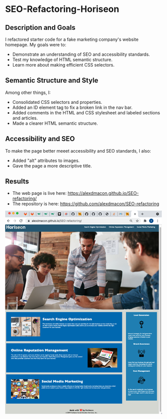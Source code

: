 # SEO-Refactoring-Horiseon

## Description and Goals
I refactored starter code for a fake marketing company's website homepage. 
My goals were to:
- Demonstrate an understanding of SEO and accessibility standards.
- Test my knowledge of HTML semantic structure.
- Learn more about making efficient CSS selectors.

## Semantic Structure and Style
 Among other things, I:
- Consolidated CSS selectors and properties.
- Added an ID element tag to fix a broken link in the nav bar.
- Added comments in the HTML and CSS stylesheet and labeled sections and articles.
- Made a clearer HTML semantic structure.

## Accessibility and SEO
To make the page better meeet accessibility and SEO standards, I also:
- Added "alt" attributes to images.
- Gave the page a more descriptive title.

## Results
- The web page is live here: https://alexdmacon.github.io/SEO-refactoring/
- The repository is here: https://github.com/alexdmacon/SEO-refactoring

![Screenshot of Horiseon website](assets/images/screenshot.png)

